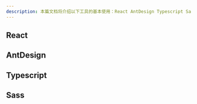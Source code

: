 ```yaml
---
description: 本篇文档将介绍以下工具的基本使用：React AntDesign Typescript Sass
---
```


## React

## AntDesign

## Typescript

## Sass
